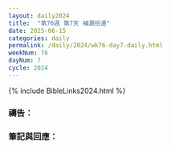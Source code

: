 ```yaml
---
layout: daily2024
title:  "第76週 第7天 補漏拾遺"
date: 2025-06-15
categories: daily
permalink: /daily/2024/wk76-day7-daily.html
weekNum: 76
dayNum: 7
cycle: 2024
---
```


{% include BibleLinks2024.html %}

### 禱告：

### 筆記與回應：
